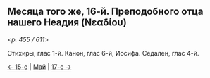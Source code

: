 
## Месяца того же, 16-й. Преподобного отца нашего Неадия (Νεαδίου)

<*p. 455 / 611*>

Стихиры, глас 1-й. Канон, глас 6-й, Иосифа. Седален, глас 4-й.  

[← 15-е](05_15_EUR.ru.md) | [Май](README.md#16-й) | [17-е →](05_17_EUR.ru.md)

